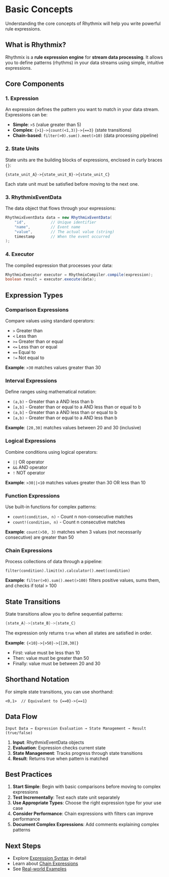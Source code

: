 # Basic Concepts

Understanding the core concepts of Rhythmix will help you write powerful rule expressions.

## What is Rhythmix?

Rhythmix is a **rule expression engine** for **stream data processing**. It allows you to define patterns (rhythms) in your data streams using simple, intuitive expressions.

## Core Components

### 1. Expression

An expression defines the pattern you want to match in your data stream. Expressions can be:

- **Simple**: `>5` (value greater than 5)
- **Complex**: `{>1}->{count(<1,3)}->{==3}` (state transitions)
- **Chain-based**: `filter(>0).sum().meet(>10)` (data processing pipeline)

### 2. State Units

State units are the building blocks of expressions, enclosed in curly braces `{}`:

```
{state_unit_A}->{state_unit_B}->{state_unit_C}
```

Each state unit must be satisfied before moving to the next one.

### 3. RhythmixEventData

The data object that flows through your expressions:

```java
RhythmixEventData data = new RhythmixEventData(
    "id",           // Unique identifier
    "name",         // Event name
    "value",        // The actual value (string)
    timestamp       // When the event occurred
);
```

### 4. Executor

The compiled expression that processes your data:

```java
RhythmixExecutor executor = RhythmixCompiler.compile(expression);
boolean result = executor.execute(data);
```

## Expression Types

### Comparison Expressions

Compare values using standard operators:

- `>` Greater than
- `<` Less than
- `>=` Greater than or equal
- `<=` Less than or equal
- `==` Equal to
- `!=` Not equal to

**Example**: `>30` matches values greater than 30

### Interval Expressions

Define ranges using mathematical notation:

- `(a,b)` - Greater than a AND less than b
- `[a,b]` - Greater than or equal to a AND less than or equal to b
- `(a,b]` - Greater than a AND less than or equal to b
- `[a,b)` - Greater than or equal to a AND less than b

**Example**: `[20,30]` matches values between 20 and 30 (inclusive)

### Logical Expressions

Combine conditions using logical operators:

- `||` OR operator
- `&&` AND operator
- `!` NOT operator

**Example**: `>30||<10` matches values greater than 30 OR less than 10

### Function Expressions

Use built-in functions for complex patterns:

- `count(condition, n)` - Count n non-consecutive matches
- `count!(condition, n)` - Count n consecutive matches

**Example**: `count(>50, 3)` matches when 3 values (not necessarily consecutive) are greater than 50

### Chain Expressions

Process collections of data through a pipeline:

```
filter(condition).limit(n).calculator().meet(condition)
```

**Example**: `filter(>0).sum().meet(>100)` filters positive values, sums them, and checks if total > 100

## State Transitions

State transitions allow you to define sequential patterns:

```java
{state_A}->{state_B}->{state_C}
```

The expression only returns `true` when all states are satisfied in order.

**Example**: `{<10}->{>50}->{[20,30]}` 
- First: value must be less than 10
- Then: value must be greater than 50
- Finally: value must be between 20 and 30

## Shorthand Notation

For simple state transitions, you can use shorthand:

```
<0,1>  // Equivalent to {==0}->{==1}
```

## Data Flow

```
Input Data → Expression Evaluation → State Management → Result (true/false)
```

1. **Input**: RhythmixEventData objects
2. **Evaluation**: Expression checks current state
3. **State Management**: Tracks progress through state transitions
4. **Result**: Returns true when pattern is matched

## Best Practices

1. **Start Simple**: Begin with basic comparisons before moving to complex expressions
2. **Test Incrementally**: Test each state unit separately
3. **Use Appropriate Types**: Choose the right expression type for your use case
4. **Consider Performance**: Chain expressions with filters can improve performance
5. **Document Complex Expressions**: Add comments explaining complex patterns

## Next Steps

- Explore [Expression Syntax](../expressions/overview.md) in detail
- Learn about [Chain Expressions](../expressions/chain/overview.md)
- See [Real-world Examples](../examples/temperature-monitoring.md)

